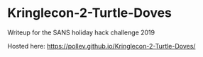 # Kringlecon-2-Turtle-Doves
Writeup for the SANS holiday hack challenge 2019

Hosted here: https://pollev.github.io/Kringlecon-2-Turtle-Doves/
